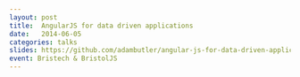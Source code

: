 ```yaml
---
layout: post
title:  AngularJS for data driven applications
date:   2014-06-05
categories: talks
slides: https://github.com/adambutler/angular-js-for-data-driven-applications
event: Bristech & BristolJS
---
```

